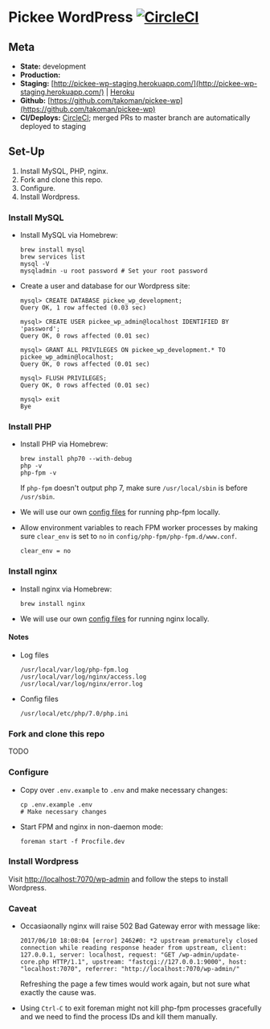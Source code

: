 # Pickee WordPress [![CircleCI](https://circleci.com/gh/takoman/pickee-wp.svg?style=svg&circle-token=062cdeb675f1b4643eb831a22f04e69a61aa1b8b)](https://circleci.com/gh/takoman/pickee-wp)

## Meta

* __State:__ development
* __Production:__
* __Staging:__ [http://pickee-wp-staging.herokuapp.com/](http://pickee-wp-staging.herokuapp.com/) | [Heroku](https://dashboard.heroku.com/apps/pickee-wp-staging/resources)
* __Github:__ [https://github.com/takoman/pickee-wp](https://github.com/takoman/pickee-wp)
* __CI/Deploys:__ [CircleCI](https://circleci.com/gh/takoman/pickee-wp); merged PRs to master branch are automatically deployed to staging

## Set-Up

1. Install MySQL, PHP, nginx.
1. Fork and clone this repo.
1. Configure.
1. Install Wordpress.

### Install MySQL

* Install MySQL via Homebrew:
  ```
  brew install mysql
  brew services list
  mysql -V
  mysqladmin -u root password # Set your root password
  ```

* Create a user and database for our Wordpress site:
  ```
  mysql> CREATE DATABASE pickee_wp_development;
  Query OK, 1 row affected (0.03 sec)

  mysql> CREATE USER pickee_wp_admin@localhost IDENTIFIED BY 'password';
  Query OK, 0 rows affected (0.01 sec)

  mysql> GRANT ALL PRIVILEGES ON pickee_wp_development.* TO pickee_wp_admin@localhost;
  Query OK, 0 rows affected (0.01 sec)

  mysql> FLUSH PRIVILEGES;
  Query OK, 0 rows affected (0.01 sec)

  mysql> exit
  Bye
  ```

### Install PHP

* Install PHP via Homebrew:
  ```
  brew install php70 --with-debug
  php -v
  php-fpm -v
  ```

  If `php-fpm` doesn't output php 7, make sure `/usr/local/sbin` is before `/usr/sbin`.

* We will use our own [config files](config/php-fpm) for running php-fpm locally.

* Allow environment variables to reach FPM worker processes by making sure `clear_env` is
  set to `no` in `config/php-fpm/php-fpm.d/www.conf`.
  ```
  clear_env = no
  ```

### Install nginx

* Install nginx via Homebrew:
  ```
  brew install nginx
  ```

* We will use our own [config files](config/nginx) for running nginx locally.

#### Notes

* Log files
  ```
  /usr/local/var/log/php-fpm.log
  /usr/local/var/log/nginx/access.log
  /usr/local/var/log/nginx/error.log
  ```

* Config files
  ```
  /usr/local/etc/php/7.0/php.ini
  ```

### Fork and clone this repo
TODO

### Configure
* Copy over `.env.example` to `.env` and make necessary changes:
  ```
  cp .env.example .env
  # Make necessary changes
  ```

* Start FPM and nginx in non-daemon mode:
  ```
  foreman start -f Procfile.dev
  ```

### Install Wordpress
Visit [http://localhost:7070/wp-admin](http://localhost:7070/wp-admin) and follow the steps to install Wordpress.

### Caveat
* Occasiaonally nginx will raise 502 Bad Gateway error with message like:
  ```
  2017/06/10 18:08:04 [error] 2462#0: *2 upstream prematurely closed connection while reading response header from upstream, client: 127.0.0.1, server: localhost, request: "GET /wp-admin/update-core.php HTTP/1.1", upstream: "fastcgi://127.0.0.1:9000", host: "localhost:7070", referrer: "http://localhost:7070/wp-admin/"
  ```
  Refreshing the page a few times would work again, but not sure what exactly the cause was.

* Using `Ctrl-C` to exit foreman might not kill php-fpm processes gracefully and we need to find the process IDs and kill them manually.
